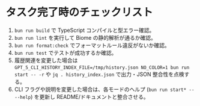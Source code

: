 # タスク完了時のチェックリスト
1. `bun run build` で TypeScript コンパイルと型エラー確認。
2. `bun run lint` を実行して Biome の静的解析が通るか確認。
3. `bun run format:check` でフォーマットルール違反がないか確認。
4. `bun run test` でテストが成功するか確認。
5. 履歴関連を変更した場合は `GPT_5_CLI_HISTORY_INDEX_FILE=/tmp/history.json NO_COLOR=1 bun run start -- -r` や `jq . history_index.json` で出力・JSON 整合性を点検する。
6. CLI フラグや説明を変更した場合は、各モードのヘルプ (`bun run start* -- --help`) を更新し README/ドキュメントと整合させる。
